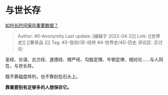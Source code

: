 # 与世长存
[如何长时间保存重要数据？](https://www.zhihu.com/question/313837243/answer/2451917048)

> Author: #0-Anonymity
> Last update: [编辑于 2022-04-22]
> Link: [[世界史]] [[奢侈品 2]]
> Tag: #3-信仰/3E-经传 #4-世界史/4D-历史
> 评论区:
> 泛讨论:

圣经、论语、古兰经、道德经、楞严经、勾股定理、牛顿定律、相对论……与人同在，与世长存。

既不靠磁盘阵列，也不靠刻在石头上。

**靠重要到有足够多的人想保存它。**
